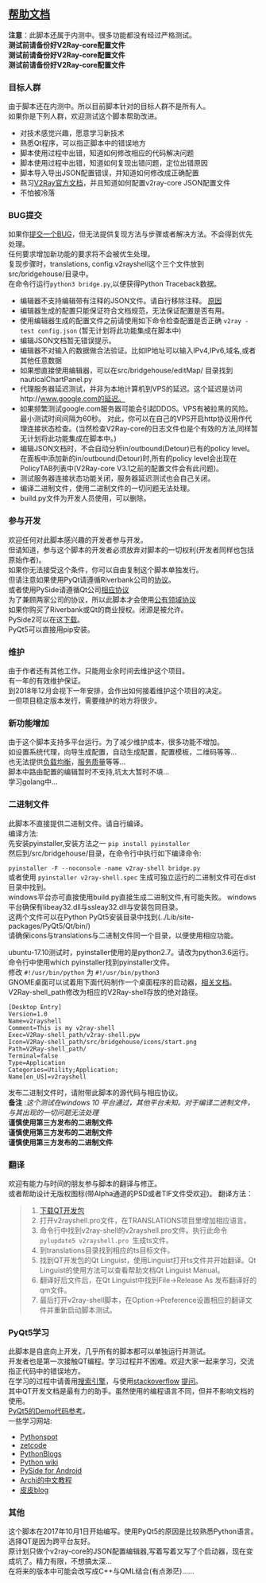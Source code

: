 ## [帮助文档](https://github.com/v2ray/V2Ray-shell_alpha/wiki/%E5%B8%AE%E5%8A%A9%E6%96%87%E6%A1%A3)

**注意**：此脚本还属于内测中。很多功能都没有经过严格测试。<br>
**测试前请备份好V2Ray-core配置文件**<br>
**测试前请备份好V2Ray-core配置文件**<br>
**测试前请备份好V2Ray-core配置文件**

### 目标人群
由于脚本还在内测中。所以目前脚本针对的目标人群不是所有人。<br>
如果你是下列人群，欢迎测试这个脚本帮助改进。
   * 对技术感觉兴趣，愿意学习新技术
   * 熟悉Qt程序，可以指正脚本中的错误地方
   * 脚本使用过程中出错，知道如何修改相应的代码解决问题
   * 脚本使用过程中出错，知道如何复现出错问题，定位出错原因
   * 脚本导入导出JSON配置错误，并知道如何修改成正确配置
   * 熟习[V2Ray官方文档](https://www.v2ray.com/chapter_02/01_overview.html)，并且知道如何配置v2ray-core JSON配置文件
   * 不怕被冷落

### BUG提交
如果你[提交一个BUG](https://www.chiark.greenend.org.uk/~sgtatham/bugs-cn.html)，但无法提供复现方法与步骤或者解决方法。不会得到优先处理。<br>
任何要求增加新功能的要求将不会被优生处理。<br>
复现步骤时，translations, config.v2rayshell这个三个文件放到src/bridgehouse/目录中。<br>
在命令行运行`python3 bridge.py`,以便获得Python Traceback数据。<br>

* 编辑器不支持编辑带有注释的JSON文件。请自行移除注释。 [原因](https://plus.google.com/+DouglasCrockfordEsq/posts/RK8qyGVaGSr)
* 编辑器生成的配置只能保证符合文档规范，无法保证配置是否有用。
* 使用编辑器生成的配置文件之前请使用如下命令检查配置是否正确 `v2ray -test config.json` (暂无计划将此功能集成在脚本中)
* 编辑JSON文档暂无错误提示。
* 编辑器不对输入的数据做合法验证。比如IP地址可以输入IPv4,IPv6,域名,或者其他任意数据
* 如果想直接使用编辑器，可以在src/bridgehouse/editMap/ 目录找到 nauticalChartPanel.py
* 代理服务器延迟测试，并非为本地计算机到VPS的延迟。这个延迟是访问http://www.google.com的延迟。
* 如果频繁测试google.com服务器可能会引起DDOS。VPS有被拉黑的风险。最小测试时间间隔为60秒。
对此，你可以在自己的VPS开启http协议用作代理连接状态检查。(当然检查V2Ray-core的日志文件也是个有效的方法,同样暂无计划将此功能集成在脚本中。)
* 编辑JSON文档时，不会自动分析in/outbound(Detour)已有的policy level。<br>在面板中添加新的in/outbound(Detour)时,所有的policy level会出现在PolicyTAB列表中(V2Ray-core V3.1之前的配置文件会有此问题)。
* 测试服务器连接状态功能关闭，服务器延迟测试也会自己关闭。
* 编译二进制文件，使用二进制文件的一切问题无法处理。
* build.py文件为开发人员使用，可以删除。

### 参与开发
欢迎任何对此脚本感兴趣的开发者参与开发。<br>
但请知道，参与这个脚本的开发者必须放弃对脚本的一切权利(开发者同样也包括原始作者)。<br>
如果你无法接受这个条件，你可以自由复制这个脚本单独发行。<br>
但请注意如果使用PyQt请遵循Riverbank公司的[协议](https://www.riverbankcomputing.com/commercial/license-faq)。<br>
或者使用PySide请遵循Qt公司[相应协议](http://code.qt.io/cgit/pyside/pyside-setup.git/tree/?h=5.9)<br>
为了兼顾两家公司的协议，所以此脚本才会使用[公有领域协议](https://zh.wikipedia.org/wiki/%E5%85%AC%E6%9C%89%E9%A2%86%E5%9F%9F)<br>
如果你购买了Riverbank或Qt的商业授权。闭源是被允许。<br>
PySide2可以在这[下载](http://download.qt.io/snapshots/ci/pyside/5.9/latest/pyside2/)。<br>
PyQt5可以直接用pip安装。

### 维护
由于作者还有其他工作。只能用业余时间去维护这个项目。<br>
有一年的有效维护保证。<br>
到2018年12月会视下一年安排，会作出如何接着维护这个项目的决定。<br>
一但项目稳定版本发行，需要维护的地方将很少。

### 新功能增加
由于这个脚本支持多平台运行。为了减少维护成本，很多功能不增加。<br>
如设置系统代理，向导生成配置，自动生成配置，配置模板，二维码等等...<br>
也无法提供[负载均衡](https://zh.wikipedia.org/wiki/%E8%B4%9F%E8%BD%BD%E5%9D%87%E8%A1%A1)，[服务质量](https://zh.wikipedia.org/wiki/%E6%9C%8D%E5%8A%A1%E8%B4%A8%E9%87%8F)等等...<br>
脚本中路由配置的编辑暂时不支持,坑太大暂时不填...<br>
学习golang中...

### 二进制文件
此脚本不直接提供二进制文件。请自行编译。<br>
编译方法:<br>
先安装pyinstaller,安装方法之一 `pip install pyinstaller`<br>
然后到/src/bridgehouse/目录，在命令行中执行如下编译命令:<br>

`pyinstaller -F --noconsole -name v2ray-shell bridge.py` <br>
或者使用 `pyinstaller v2ray-shell.spec` 生成可独立运行的二进制文件可在dist目录中找到。<br>
windows平台亦可直接使用build.py直接生成二进制文件,有可能失败。
windows平台确保有libeay32.dll与ssleay32.dll与安装包同目录。<br>
这两个文件可以在Python PyQt5安装目录中找到(../Lib/site-packages/PyQt5/Qt/bin/)<br>
请确保icons与translations与二进制文件同一个目录，以便使用相应功能。<br>

ubuntu-17.10测试时，pyinstaller使用的是python2.7。请改为python3.6运行。<br>
命令行中使用which pyinstaller找到pyinstaller文件。<br>
修改 `#!/usr/bin/python` 为 `#!/usr/bin/python3` <br>
GNOME桌面可以试着用下面代码制作一个桌面程序的启动器，[相关文档](https://standards.freedesktop.org/desktop-entry-spec/latest/index.html)。<br>
V2Ray-shell_path修改为相应的V2Ray-shell存放的绝对路径。
```Desktop Entry
[Desktop Entry]
Version=1.0
Name=v2rayshell
Comment=This is my v2ray-shell
Exec=V2Ray-shell_path/v2ray-shell.pyw
Icon=V2Ray-shell_path/src/bridgehouse/icons/start.png
Path=V2Ray-shell_path/
Terminal=false
Type=Application
Categories=Utility;Application;
Name[en_US]=v2rayshell
```

发布二进制文件时，请附带此脚本的源代码与相应协议。<br>
**备注** :*这个测试在windows 10 平台通过，其他平台未知。对于编译二进制文件， 与其出现的一切问题无法处理*<br>
**谨慎使用第三方发布的二进制文件**<br>
**谨慎使用第三方发布的二进制文件**<br>
**谨慎使用第三方发布的二进制文件**

### 翻译
欢迎有能力与时间的朋友参与脚本的翻译与修正。<br>
或者帮助设计无版权图标(带Alpha通道的PSD或者TIF文件受欢迎)。
翻译方法：<br> 
> 1. [下载QT开发包](https://download.qt.io/archive/qt/)<br>
> 2. 打开v2rayshell.pro文件，在TRANSLATIONS项目里增加相应语言。<br>
> 3. 命令行中找到v2ray-shell的v2rayshell.pro文件。执行此命令`pylupdate5 v2rayshell.pro `生成ts文件。<br>
> 4. 到translations目录找到相应的ts目标文件。<br>
> 5. 找到QT开发包的Qt Linguist，使用Linguist打开ts文件并开始翻译。Qt Linguist的使用方法可以查看帮助文档Qt Linguist Manual。<br>
> 6. 翻译好后文件后，在Qt Linguist中找到File->Release As 发布翻译好的qm文件。<br>
> 7. 最后打开v2ray-shell脚本，在Option->Preference设置相应的翻译文件并重新启动脚本测试。

### PyQt5学习
此脚本是自底向上开发，几乎所有的脚本都可以单独运行并测试。<br>
开发者也是第一次接触QT编程。学习过程并不困难。欢迎大家一起来学习，交流指正代码中的错误地方。<br>
在学习的过程中请善用[搜索引擎](https://en.wikipedia.org/wiki/Category:Internet_search_engines)，与使用[stackoverflow](https://stackoverflow.com/) [提问](https://github.com/ryanhanwu/How-To-Ask-Questions-The-Smart-Way/blob/master/README-zh_CN.md)。<br>
其中QT开发文档是最有力的助手。虽然使用的编程语言不同，但并不影响文档的使用。<br>
[PyQt5的Demo代码参考](https://riverbankcomputing.com/software/pyqt/download5)。<br>
一些学习网站:
* [Pythonspot](https://pythonspot.com/en/pyqt5/)
* [zetcode](http://zetcode.com/gui/pyqt5/)
* [PythonBlogs](http://pythonthusiast.pythonblogs.com/index.php?op=Search&blogId=230&searchTerms=pyqt)
* [Python wiki](https://wiki.python.org/moin/PyQt)
* [PySide for Android](http://wiki.qt.io/PySide_for_Android_guide)
* [Archi的中文教程](http://www.cnblogs.com/archisama/tag/PyQt5/)
* [皮皮blog](http://blog.csdn.net/column/details/py-qt.html)

### 其他
这个脚本在2017年10月1日开始编写。使用PyQt5的原因是比较熟悉Python语言。选择QT是因为跨平台友好。<br>
原计划只做个v2ray-core的JSON配置编辑器,写着写着又写了个启动器，现在变成坑了。精力有限，不想搞太深...<br>
在将来的版本中可能会改写成C++与QML结合(有点渺茫)......